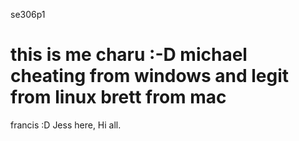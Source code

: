 se306p1

this is me charu :-D
michael cheating from windows and legit from linux
brett from mac
=======
francis :D
Jess here, Hi all. 

